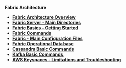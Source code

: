 <strong>Fabric Architecture<strong>
        
<ul>
        <li><a href="/articles/02_fabric_architecture/01_fabric_architecture_overview.md">Fabric Architecture Overview</a></li>
        <li><a href="/articles/02_fabric_architecture/02_fabric_directories.md">Fabric Server - Main Directories</a></li>
        <li><a href="/articles/02_fabric_architecture/03_fabric_basics_getting_started.md">Fabric Basics - Getting Started</a></li>
        <li><a href="/articles/02_fabric_architecture/04_fabric_commands.md">Fabric Commands</a></li>
        <li><a href="/articles/02_fabric_architecture/05_fabric_main_configuration_files.md">Fabric - Main Configuration Files</a></li>
        <li><a href="/articles/02_fabric_architecture/06_cassandra_keyspaces_for_fabric.md">Fabric Operational Database</a></li>
        <li><a href="/articles/02_fabric_architecture/07_cassandra_basic_commands.md">Cassandra Basic Commands</a></li>
        <li><a href="/articles/02_fabric_architecture/08_kafka_basic_commands.md">Kafka Basic Commands</a></li>
		<li><a href="/articles/02_fabric_architecture/09_AWS_keyspaces.md">AWS Keyspaces - Limitations and Troubleshooting</a></li>
</ul>

